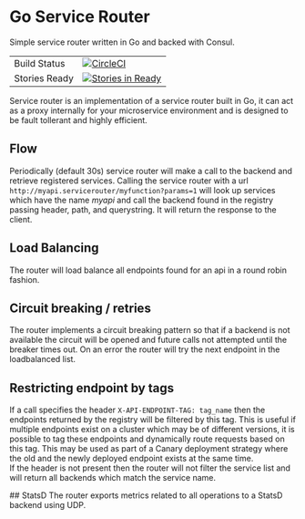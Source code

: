 # Go Service Router
Simple service router written in Go and backed with Consul.

|    |    |
|----|----|
| Build Status | [![CircleCI](https://circleci.com/gh/nicholasjackson/router.svg?style=svg)](https://circleci.com/gh/nicholasjackson/router) |
| Stories Ready | [![Stories in Ready](https://badge.waffle.io/nicholasjackson/router.svg?label=ready&title=Ready)](http://waffle.io/nicholasjackson/router) |

Service router is an implementation of a service router built in Go, it can act as a proxy internally for your microservice environment and is designed to be fault tollerant and highly efficient.

## Flow
Periodically (default 30s) service router will make a call to the backend and retrieve registered services.
Calling the service router with a url `http://myapi.servicerouter/myfunction?params=1` will look up services which have the name *myapi* and call the backend found in the registry passing header, path, and querystring.  It will return the response to the client.

## Load Balancing
The router will load balance all endpoints found for an api in a round robin fashion.

## Circuit breaking / retries
The router implements a circuit breaking pattern so that if a backend is not available the circuit will be opened and future calls not attempted until the breaker times out.  On an error the router will try the next endpoint in the loadbalanced list.

## Restricting endpoint by tags
If a call specifies the header `X-API-ENDPOINT-TAG: tag_name` then the endpoints returned by the registry will be filtered by this tag.  This is useful if multiple endpoints exist on a cluster which may be of different versions, it is possible to tag these endpoints and dynamically route requests based on this tag.  This may be used as part of a Canary deployment strategy where the old and the newly deployed endpoint exists at the same time.  
If the header is not present then the router will not filter the service list and will return all backends which match the service name.

## StatsD
The router exports metrics related to all operations to a StatsD backend using UDP.  
